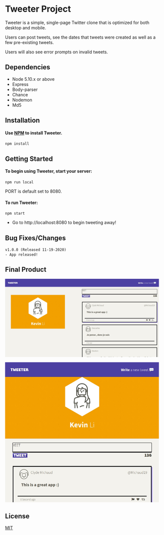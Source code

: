 # Tweeter Project

Tweeter is a simple, single-page Twitter clone that is optimized for both desktop and mobile.

Users can post tweets, see the dates that tweets were created as well as a few pre-existing tweets.

Users will also see error prompts on invalid tweets.

## Dependencies

- Node 5.10.x or above
- Express
- Body-parser
- Chance
- Nodemon
- Md5

## Installation

#### Use [NPM](https://www.npmjs.com/package/npm) to install Tweeter.
```
npm install
```

## Getting Started
#### To begin using Tweeter, start your server:
```
npm run local
```

PORT is default set to 8080.

#### To run Tweeter:
```
npm start
```

- Go to http://localhost:8080 to begin tweeting away!

## Bug Fixes/Changes
```
v1.0.0 (Released 11-19-2020)
- App released!
```
## Final Product

!["Screenshot of the Tweeter app in Desktop view"](https://github.com/Kevinli296/tweeter/blob/master/docs/Tweeter-app-desktop-view.jpg?raw=true)

!["Screenshot of the Tweeter app in Mobile view"](https://github.com/Kevinli296/tweeter/blob/master/docs/Tweeter-app-mobile-view.jpg?raw=true)

## License
[MIT](https://choosealicense.com/licenses/mit/)